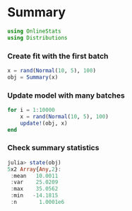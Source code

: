 
# Summary


````julia
using OnlineStats
using Distributions
````





### Create fit with the first batch
````julia
x = rand(Normal(10, 5), 100)
obj = Summary(x)
````





### Update model with many batches
````julia
for i = 1:10000
    x = rand(Normal(10, 5), 100)
    update!(obj, x)
end
````





### Check summary statistics
````julia
julia> state(obj)
5x2 Array{Any,2}:
 :mean   10.0011  
 :var    25.0209  
 :max    35.0562  
 :min   -14.1815  
 :n       1.0001e6

````



